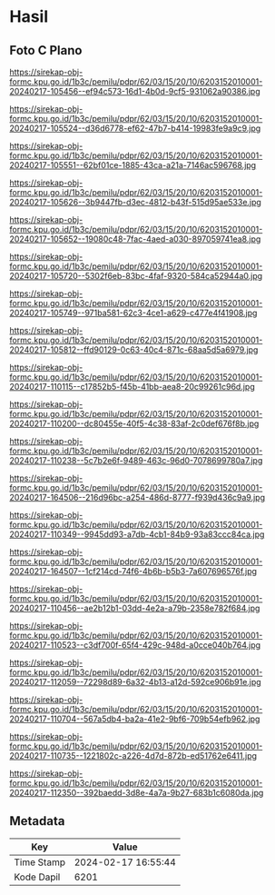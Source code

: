 # Hasil

## Foto C Plano

https://sirekap-obj-formc.kpu.go.id/1b3c/pemilu/pdpr/62/03/15/20/10/6203152010001-20240217-105456--ef94c573-16d1-4b0d-9cf5-931062a90386.jpg

https://sirekap-obj-formc.kpu.go.id/1b3c/pemilu/pdpr/62/03/15/20/10/6203152010001-20240217-105524--d36d6778-ef62-47b7-b414-19983fe9a9c9.jpg

https://sirekap-obj-formc.kpu.go.id/1b3c/pemilu/pdpr/62/03/15/20/10/6203152010001-20240217-105551--62bf01ce-1885-43ca-a21a-7146ac596768.jpg

https://sirekap-obj-formc.kpu.go.id/1b3c/pemilu/pdpr/62/03/15/20/10/6203152010001-20240217-105626--3b9447fb-d3ec-4812-b43f-515d95ae533e.jpg

https://sirekap-obj-formc.kpu.go.id/1b3c/pemilu/pdpr/62/03/15/20/10/6203152010001-20240217-105652--19080c48-7fac-4aed-a030-897059741ea8.jpg

https://sirekap-obj-formc.kpu.go.id/1b3c/pemilu/pdpr/62/03/15/20/10/6203152010001-20240217-105720--5302f6eb-83bc-4faf-9320-584ca52944a0.jpg

https://sirekap-obj-formc.kpu.go.id/1b3c/pemilu/pdpr/62/03/15/20/10/6203152010001-20240217-105749--971ba581-62c3-4ce1-a629-c477e4f41908.jpg

https://sirekap-obj-formc.kpu.go.id/1b3c/pemilu/pdpr/62/03/15/20/10/6203152010001-20240217-105812--ffd90129-0c63-40c4-871c-68aa5d5a6979.jpg

https://sirekap-obj-formc.kpu.go.id/1b3c/pemilu/pdpr/62/03/15/20/10/6203152010001-20240217-110115--c17852b5-f45b-41bb-aea8-20c99261c96d.jpg

https://sirekap-obj-formc.kpu.go.id/1b3c/pemilu/pdpr/62/03/15/20/10/6203152010001-20240217-110200--dc80455e-40f5-4c38-83af-2c0def676f8b.jpg

https://sirekap-obj-formc.kpu.go.id/1b3c/pemilu/pdpr/62/03/15/20/10/6203152010001-20240217-110238--5c7b2e6f-9489-463c-96d0-7078699780a7.jpg

https://sirekap-obj-formc.kpu.go.id/1b3c/pemilu/pdpr/62/03/15/20/10/6203152010001-20240217-164506--216d96bc-a254-486d-8777-f939d436c9a9.jpg

https://sirekap-obj-formc.kpu.go.id/1b3c/pemilu/pdpr/62/03/15/20/10/6203152010001-20240217-110349--9945dd93-a7db-4cb1-84b9-93a83ccc84ca.jpg

https://sirekap-obj-formc.kpu.go.id/1b3c/pemilu/pdpr/62/03/15/20/10/6203152010001-20240217-164507--1cf214cd-74f6-4b6b-b5b3-7a607696576f.jpg

https://sirekap-obj-formc.kpu.go.id/1b3c/pemilu/pdpr/62/03/15/20/10/6203152010001-20240217-110456--ae2b12b1-03dd-4e2a-a79b-2358e782f684.jpg

https://sirekap-obj-formc.kpu.go.id/1b3c/pemilu/pdpr/62/03/15/20/10/6203152010001-20240217-110523--c3df700f-65f4-429c-948d-a0cce040b764.jpg

https://sirekap-obj-formc.kpu.go.id/1b3c/pemilu/pdpr/62/03/15/20/10/6203152010001-20240217-112059--72298d89-6a32-4b13-a12d-592ce906b91e.jpg

https://sirekap-obj-formc.kpu.go.id/1b3c/pemilu/pdpr/62/03/15/20/10/6203152010001-20240217-110704--567a5db4-ba2a-41e2-9bf6-709b54efb962.jpg

https://sirekap-obj-formc.kpu.go.id/1b3c/pemilu/pdpr/62/03/15/20/10/6203152010001-20240217-110735--1221802c-a226-4d7d-872b-ed51762e6411.jpg

https://sirekap-obj-formc.kpu.go.id/1b3c/pemilu/pdpr/62/03/15/20/10/6203152010001-20240217-112350--392baedd-3d8e-4a7a-9b27-683b1c6080da.jpg


## Metadata

| Key        | Value               |
| ---------- | ------------------- |
| Time Stamp | 2024-02-17 16:55:44 |
| Kode Dapil | 6201                |



